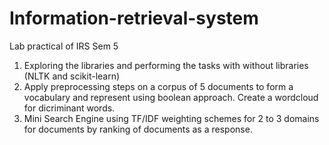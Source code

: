 # Information-retrieval-system
Lab practical of IRS Sem 5

1. Exploring the libraries and performing the tasks with without libraries (NLTK and scikit-learn)
2. Apply preprocessing steps on a corpus of 5 documents to form a vocabulary and represent using boolean approach. Create a wordcloud for dicriminant words.
3. Mini Search Engine using TF/IDF weighting schemes for 2 to 3 domains for documents by ranking of documents as a response.
